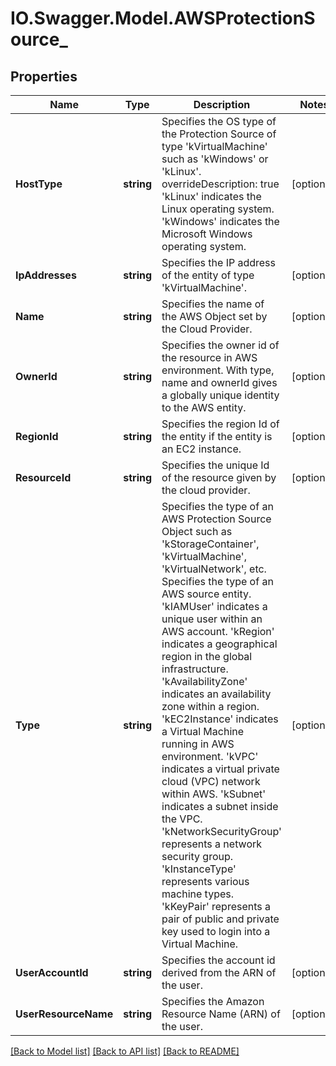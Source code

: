 # IO.Swagger.Model.AWSProtectionSource_
## Properties

Name | Type | Description | Notes
------------ | ------------- | ------------- | -------------
**HostType** | **string** | Specifies the OS type of the Protection Source of type &#39;kVirtualMachine&#39; such as &#39;kWindows&#39; or &#39;kLinux&#39;. overrideDescription: true &#39;kLinux&#39; indicates the Linux operating system. &#39;kWindows&#39; indicates the Microsoft Windows operating system. | [optional] 
**IpAddresses** | **string** | Specifies the IP address of the entity of type &#39;kVirtualMachine&#39;. | [optional] 
**Name** | **string** | Specifies the name of the AWS Object set by the Cloud Provider. | [optional] 
**OwnerId** | **string** | Specifies the owner id of the resource in AWS environment. With type, name and ownerId gives a globally unique identity to the AWS entity. | [optional] 
**RegionId** | **string** | Specifies the region Id of the entity if the entity is an EC2 instance. | [optional] 
**ResourceId** | **string** | Specifies the unique Id of the resource given by the cloud provider. | [optional] 
**Type** | **string** | Specifies the type of an AWS Protection Source Object such as &#39;kStorageContainer&#39;, &#39;kVirtualMachine&#39;, &#39;kVirtualNetwork&#39;, etc. Specifies the type of an AWS source entity. &#39;kIAMUser&#39; indicates a unique user within an AWS account. &#39;kRegion&#39; indicates a geographical region in the global infrastructure. &#39;kAvailabilityZone&#39; indicates an availability zone within a region. &#39;kEC2Instance&#39; indicates a Virtual Machine running in AWS environment. &#39;kVPC&#39; indicates a virtual private cloud (VPC) network within AWS. &#39;kSubnet&#39; indicates a subnet inside the VPC. &#39;kNetworkSecurityGroup&#39; represents a network security group. &#39;kInstanceType&#39; represents various machine types. &#39;kKeyPair&#39; represents a pair of public and private key used to login into a Virtual Machine. | [optional] 
**UserAccountId** | **string** | Specifies the account id derived from the ARN of the user. | [optional] 
**UserResourceName** | **string** | Specifies the Amazon Resource Name (ARN) of the user. | [optional] 

[[Back to Model list]](../README.md#documentation-for-models) [[Back to API list]](../README.md#documentation-for-api-endpoints) [[Back to README]](../README.md)

